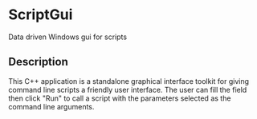 # ScriptGui
Data driven Windows gui for scripts


## Description  
This C++ application is a standalone graphical interface toolkit for giving command line scripts a friendly user interface. The user can fill the field then click "Run" to call a script with the parameters selected as the command line arguments.
